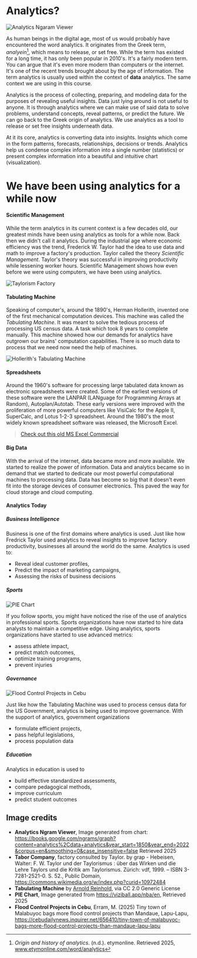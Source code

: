 # Analytics?

![Analytics Ngaram Viewer](https://raw.githubusercontent.com/HowDoIGitHelp/COMPED20/refs/heads/master/assets/ngram.png)

As human beings in the digital age, most of us would probably have encountered the word analytics. It originates from the Greek term, *analyein*[^1], which means to release, or set free. While the term has existed for a long time, it has only been popular in 2010's. It's a fairly modern term. You can argue that it's even more modern than computers or the internet. It's one of the recent trends brought about by the age of information. The term analytics is usually used within the context of **data** analytics. The same context we are using in this course. 

[^1]: *Origin and history of analytics*. (n.d.). etymonline. Retrieved 2025, www.etymonline.com/word/analytics

Analytics is the process of collecting, preparing, and modeling data for the purposes of revealing useful insights. Data just lying around is not useful to anyone. It is through analytics where we can make use of said data to solve problems, understand concepts, reveal patterns, or predict the future. We can go back to the Greek origin of analytics. We use analytics as a tool to release or set free insights underneath data.

At it its core, analytics is converting data into insights. Insights which come in the form patterns, forecasts, relationships, decisions or trends. Analytics help us condense complex information into a single number (statistics) or present complex information into a beautiful and intuitive chart (visualization).

# We have been using analytics for a while now

#### Scientific Management

While the term analytics in its current context is a few decades old, our greatest minds have been using analytics as tools for a while now. Back then we didn't call it analytics. During the industrial age where economic efficiency was the trend, Frederick W. Taylor had the idea to use data and math to improve a factory's production. Taylor called the theory *Scientific Management*. Taylor's theory was successful in improving productivity while lessening worker hours. Scientific Management shows how even before we were using computers, we have been using analytics.

![Taylorism Factory](https://raw.githubusercontent.com/HowDoIGitHelp/COMPED20/refs/heads/master/assets/factory.png)

#### Tabulating Machine

Speaking of computer's, around the 1890's, Herman Hollerith, invented one of the first mechanical computation devices. This machine was called the *Tabulating Machine*. It was meant to solve the tedious process of processing US census data. A task which took 8 years to complete manually. This machine showed how our demands for analytics have outgrown our brains' computation capabilities. There is so much data to process that we need now need the help of machines.

![Hollerith's Tabulating Machine](https://raw.githubusercontent.com/HowDoIGitHelp/COMPED20/refs/heads/master/assets/HollerithMachine.png)

#### Spreadsheets

Around the 1960's software for processing large tabulated data known as electronic spreadsheets were created. Some of the earliest versions of these software were the LANPAR (LANguage for Programming Arrays at Random), Autoplan/Autotab. These early versions were improved with the proliferation of more powerful computers like VisiCalc for the Apple II, SuperCalc,  and Lotus 1-2-3 spreadsheet. Around the 1980's the most widely known spreadsheet software was released, the Microsoft Excel.

> [Check out this old MS Excel Commercial](https://www.youtube.com/watch?v=kOO31qFmi9A)

#### Big Data

With the arrival of the internet, data became more and more available. We started to realize the power of information. Data and analytics became so in demand that we started to dedicate our most powerful computational machines to processing data. Data has become so big that it doesn't even fit into the storage devices of consumer electronics. This paved the way for cloud storage and cloud computing.

#### Analytics Today

##### Business Intelligence

Business is one of the first domains where analytics is used. Just like how Fredrick Taylor used analytics to reveal insights to improve factory productivity, businesses all around the world do the same. Analytics is used to:

- Reveal ideal customer profiles,
- Predict the impact of marketing campaigns,
- Assessing the risks of business decisions

##### Sports

![PIE Chart](https://raw.githubusercontent.com/HowDoIGitHelp/COMPED20/refs/heads/master/assets/nba_analytics.png)

If you follow sports, you might have noticed the rise of the use of analytics in professional sports. Sports organizations have now started to hire data analysts to maintain a competitive edge. Using analytics, sports organizations have started to use advanced metrics:

- assess athlete impact, 
- predict match outcomes, 
- optimize training programs,
- prevent injuries

##### Governance

![Flood Control Projects in Cebu](https://raw.githubusercontent.com/HowDoIGitHelp/COMPED20/refs/heads/master/assets/malabuyoc.png)

Just like how the Tabulating Machine was used to process census data for the US Government, analytics is being used to improve governance. With the support of analytics, government organizations

- formulate efficient projects, 
- pass helpful legislations,
- process population data

##### Education

Analytics in education is used to 

- build effective standardized assessments, 
- compare pedagogical methods, 
- improve curriculum
- predict student outcomes

## Image credits

- **Analytics Ngram Viewer**, Image generated from chart: https://books.google.com/ngrams/graph?content=analytics%2Cdata+analytics&year_start=1850&year_end=2022&corpus=en&smoothing=0&case_insensitive=false Retrieved 2025
- **Tabor Company**, factory consulted by Taylor. by grap - Hebeisen, Walter: F. W. Taylor und der Taylorismus : über das Wirken und die Lehre Taylors und die Kritik am Taylorismus. Zürich: vdf, 1999. – ISBN 3-7281-2521-0. S. 52., Public Domain, https://commons.wikimedia.org/w/index.php?curid=10972484
- **Tabulating Machine** by [Arnold Reinhold](https://commons.wikimedia.org/wiki/User:ArnoldReinhold), via CC 2.0 Generic License
- **PIE Chart**, Image generated from https://viziball.app/nba/en, Retrieved 2025
- **Flood Control Projects in Cebu**, Erram, M. (2025) Tiny town of Malabuyoc bags more flood control projects than Mandaue, Lapu-Lapu, https://cebudailynews.inquirer.net/656410/tiny-town-of-malabuyoc-bags-more-flood-control-projects-than-mandaue-lapu-lapu